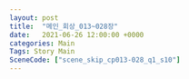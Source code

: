 ```yaml
---
layout: post
title:  "메인_회상_013~028장"
date:   2021-06-26 12:00:00 +0000
categories: Main
Tags: Story Main
SceneCode: ["scene_skip_cp013-028_q1_s10"]
---
```

